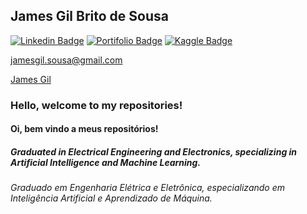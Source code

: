 ## James Gil Brito de Sousa

[![Linkedin Badge](https://img.shields.io/badge/-LinkedIn-blue?style=flat-square&logo=Linkedin&logoColor=white&link=https://www.linkedin.com/in/jgbs/)](https://www.linkedin.com/in/jgbs/)
[![Portifolio Badge](https://img.shields.io/badge/-Portfolio-green?style=flat-square&logo=Portfolio/&logoColor=white&link=https://karinneristina.glitch.me/)](https://github.com/jamesgilbs/portifolio)
[![Kaggle Badge](https://img.shields.io/badge/-kaggle-blue?style=flat-square&logo=kaggle&logoColor=white&link=https://www.kaggle.com/karinne)](https://www.kaggle.com/jamesgil)

jamesgil.sousa@gmail.com

<script src="https://platform.linkedin.com/badges/js/profile.js" async defer type="text/javascript"></script>

<div class="badge-base LI-profile-badge" data-locale="pt_BR" data-size="medium" data-theme="light" data-type="VERTICAL" data-vanity="jgbs" data-version="v1"><a class="badge-base__link LI-simple-link" href="https://br.linkedin.com/in/jgbs?trk=profile-badge">James Gil</a></div>
              
### Hello, welcome to my repositories!
#### Oi, bem vindo a meus repositórios!
##### Graduated in Electrical Engineering and Electronics, specializing in Artificial Intelligence and Machine Learning.
###### Graduado em Engenharia Elétrica e Eletrônica, especializando em Inteligência Artificial e Aprendizado de Máquina.
